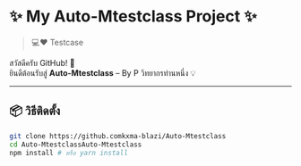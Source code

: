 # ✨ My Auto-Mtestclass Project ✨

> 💻❤️ Testcase

สวัสดีครับ GitHub! 👋  
ยินดีต้อนรับสู่ **Auto-Mtestclass** – By P วิทยากรท่านหนึ่ง 💡

---

## 📦 วิธีติดตั้ง

```bash
git clone https://github.comkxma-blazi/Auto-Mtestclass
cd Auto-MtestclassAuto-Mtestclass
npm install # หรือ yarn install
